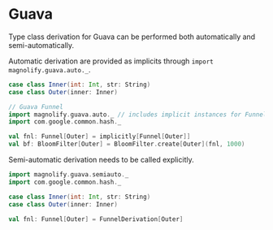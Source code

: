 # Guava

Type class derivation for Guava can be performed both automatically and semi-automatically.

Automatic derivation are provided as implicits through `import magnolify.guava.auto._`.

```scala mdoc:compile-only
case class Inner(int: Int, str: String)
case class Outer(inner: Inner)

// Guava Funnel
import magnolify.guava.auto._ // includes implicit instances for Funnel[Int], etc.
import com.google.common.hash._

val fnl: Funnel[Outer] = implicitly[Funnel[Outer]]
val bf: BloomFilter[Outer] = BloomFilter.create[Outer](fnl, 1000)
```

Semi-automatic derivation needs to be called explicitly.

```scala mdoc:compile-only
import magnolify.guava.semiauto._
import com.google.common.hash._

case class Inner(int: Int, str: String)
case class Outer(inner: Inner)

val fnl: Funnel[Outer] = FunnelDerivation[Outer]
```
